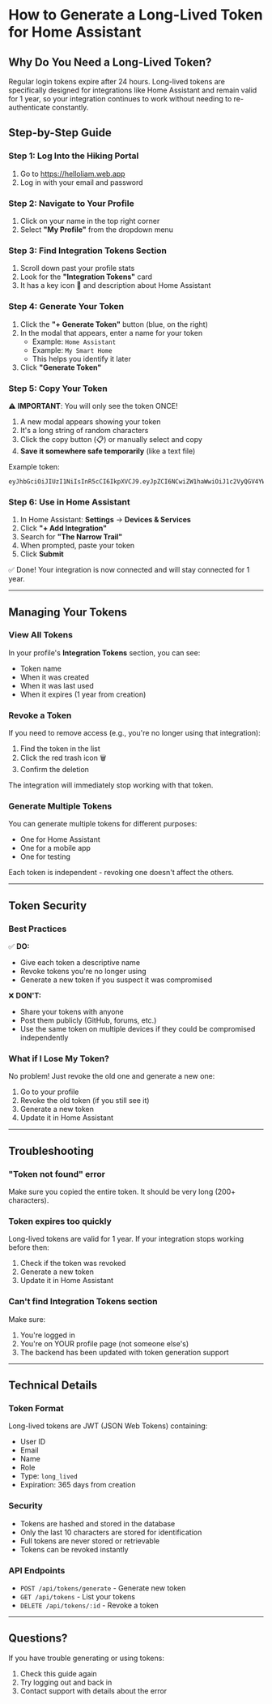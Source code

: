 # How to Generate a Long-Lived Token for Home Assistant

## Why Do You Need a Long-Lived Token?

Regular login tokens expire after 24 hours. Long-lived tokens are specifically designed for integrations like Home Assistant and remain valid for 1 year, so your integration continues to work without needing to re-authenticate constantly.

## Step-by-Step Guide

### Step 1: Log Into the Hiking Portal

1. Go to https://helloliam.web.app
2. Log in with your email and password

### Step 2: Navigate to Your Profile

1. Click on your name in the top right corner
2. Select **"My Profile"** from the dropdown menu

### Step 3: Find Integration Tokens Section

1. Scroll down past your profile stats
2. Look for the **"Integration Tokens"** card
3. It has a key icon 🔑 and description about Home Assistant

### Step 4: Generate Your Token

1. Click the **"+ Generate Token"** button (blue, on the right)
2. In the modal that appears, enter a name for your token
   - Example: `Home Assistant`
   - Example: `My Smart Home`
   - This helps you identify it later
3. Click **"Generate Token"**

### Step 5: Copy Your Token

⚠️ **IMPORTANT**: You will only see the token ONCE!

1. A new modal appears showing your token
2. It's a long string of random characters
3. Click the copy button (📋) or manually select and copy
4. **Save it somewhere safe temporarily** (like a text file)

Example token:
```
eyJhbGciOiJIUzI1NiIsInR5cCI6IkpXVCJ9.eyJpZCI6NCwiZW1haWwiOiJ1c2VyQGV4YW1wbGUuY29tIiwibmFtZSI6IkpvaG4gRG9lIiwicm9sZSI6Imhpa2VyIiwidHlwZSI6ImxvbmdfbGl2ZWQiLCJpYXQiOjE3MDQ2MTIwMDAsImV4cCI6MTczNjE0ODAwMH0.abcd1234efgh5678ijkl90mnopqr
```

### Step 6: Use in Home Assistant

1. In Home Assistant: **Settings** → **Devices & Services**
2. Click **"+ Add Integration"**
3. Search for **"The Narrow Trail"**
4. When prompted, paste your token
5. Click **Submit**

✅ Done! Your integration is now connected and will stay connected for 1 year.

---

## Managing Your Tokens

### View All Tokens

In your profile's **Integration Tokens** section, you can see:
- Token name
- When it was created
- When it was last used
- When it expires (1 year from creation)

### Revoke a Token

If you need to remove access (e.g., you're no longer using that integration):

1. Find the token in the list
2. Click the red trash icon 🗑️
3. Confirm the deletion

The integration will immediately stop working with that token.

### Generate Multiple Tokens

You can generate multiple tokens for different purposes:
- One for Home Assistant
- One for a mobile app
- One for testing

Each token is independent - revoking one doesn't affect the others.

---

## Token Security

### Best Practices

✅ **DO:**
- Give each token a descriptive name
- Revoke tokens you're no longer using
- Generate a new token if you suspect it was compromised

❌ **DON'T:**
- Share your tokens with anyone
- Post them publicly (GitHub, forums, etc.)
- Use the same token on multiple devices if they could be compromised independently

### What if I Lose My Token?

No problem! Just revoke the old one and generate a new one:

1. Go to your profile
2. Revoke the old token (if you still see it)
3. Generate a new token
4. Update it in Home Assistant

---

## Troubleshooting

### "Token not found" error

Make sure you copied the entire token. It should be very long (200+ characters).

### Token expires too quickly

Long-lived tokens are valid for 1 year. If your integration stops working before then:
1. Check if the token was revoked
2. Generate a new token
3. Update it in Home Assistant

### Can't find Integration Tokens section

Make sure:
1. You're logged in
2. You're on YOUR profile page (not someone else's)
3. The backend has been updated with token generation support

---

## Technical Details

### Token Format

Long-lived tokens are JWT (JSON Web Tokens) containing:
- User ID
- Email
- Name
- Role
- Type: `long_lived`
- Expiration: 365 days from creation

### Security

- Tokens are hashed and stored in the database
- Only the last 10 characters are stored for identification
- Full tokens are never stored or retrievable
- Tokens can be revoked instantly

### API Endpoints

- `POST /api/tokens/generate` - Generate new token
- `GET /api/tokens` - List your tokens
- `DELETE /api/tokens/:id` - Revoke a token

---

## Questions?

If you have trouble generating or using tokens:
1. Check this guide again
2. Try logging out and back in
3. Contact support with details about the error

